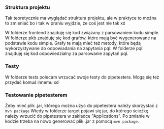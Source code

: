 ### Struktura projektu

Tak teoretycznie ma wyglądać struktura projektu,
ale w praktyce to można to zmieniać bo i tak w praniu wyjdzie,
że coś jest nie tak xd

W folderze frontend znajduję się kod związany z parsowaniem kodu simple.
W folderze pkb znajduję się kod grafów, które mają być wygenerowane na podstawie kodu simple.
Grafy te mają mieć też metody, które będą wykorzystywane do odpowiadania na zapytania pql.
W folderze pql znajduję się kod odpowiedzialny za parsowanie zapytań pql.

### Testy

W folderze tests polecam wrzucać swoje testy do pipetestera. 
Mogą się też przydać komuś innemu xd

### Testowanie pipetesterem

Żeby mieć plik .jar, którego można użyć do pipetestera należy skorzystać z `mvn package`
Wtedy w folderze target pojawi się jar, do którego ścieżkę należy wrzucić do pipetestera
w zakładce "Applications". Po zmianie w kodzie trzeba na nowo generować plik .jar z pomocą
`mvn package`.
